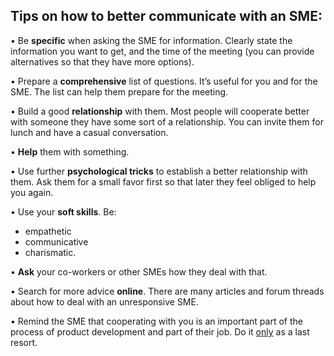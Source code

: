 <h2>Tips on how to better communicate with an SME:</h2>

• Be **specific** when asking the SME for information. Clearly state the information you want to get, and the time of the meeting (you can provide alternatives so that they have more options).

• Prepare a **comprehensive** list of questions. It’s useful for you and for the SME. The list can help them prepare for the meeting.

• Build a good **relationship** with them. Most people will cooperate better with someone they have some sort of a relationship. You can invite them for lunch and have a casual conversation.

• **Help** them with something.

• Use further **psychological tricks** to establish a better relationship with them. Ask them for a small favor first so that later they feel obliged to help you again.

• Use your **soft skills**. Be: 
* empathetic
* communicative
* charismatic.

• **Ask** your co-workers or other SMEs how they deal with that.

• Search for more advice **online**. There are many articles and forum threads about how to deal with an unresponsive SME.

• Remind the SME that cooperating with you is an important part of the process of product development and part of their job. Do it <ins>only</ins> as a last resort.